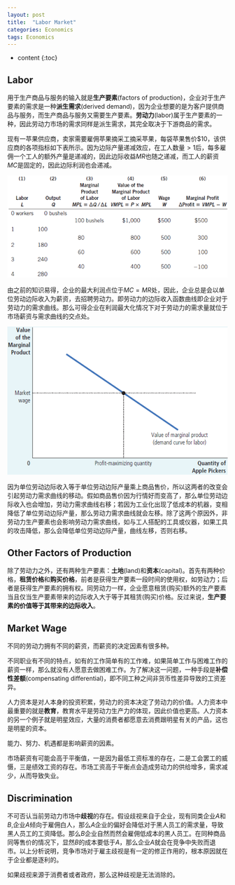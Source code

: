 ```yaml
---
layout: post
title:  "Labor Market"
categories: Economics
tags: Economics
---
```


* content
{:toc}

## Labor

用于生产商品与服务的输入就是**生产要素**(factors of production)，企业对于生产要素的需求是一种**派生需求**(derived demand)，因为企业想要的是为客户提供商品与服务，而生产商品与服务又需要生产要素。**劳动力**(labor)属于生产要素的一种，因此劳动力市场的需求同样是派生需求，其完全取决于下游商品的需求。

现有一苹果供应商，卖家需要雇佣苹果摘采工摘采苹果，每袋苹果售价$\$10$，该供应商的各项指标如下表所示。因为边际产量递减效应，在工人数量$>1$后，每多雇佣一个工人的额外产量是递减的，因此边际收益$MR$也随之递减，而工人的薪资$MC$是固定的，因此边际利润也会递减。

![](/img/2019-10-19_20-30-36.bmp)

由之前的知识易得，企业的最大利润点位于$MC=MR$处，因此，企业总是会以单位劳动边际收入为薪资，去招聘劳动力。即劳动力的边际收入函数曲线即企业对于劳动力的需求曲线。那么可得企业在利润最大化情况下对于劳动力的需求量就位于市场薪资与需求曲线的交点处。

![](/img/2019-10-19_20-41-30.bmp)

因为单位劳动边际收入等于单位劳动边际产量乘上商品售价，所以这两者的改变会引起劳动力需求曲线的移动。假如商品售价因为行情好而变高了，那么单位劳动边际收入也会增加，劳动力需求曲线右移；若因为工业化出现了低成本的机器，变相降低了单位劳动边际产量，那么劳动力需求曲线就会左移。除了这两个原因外，非劳动力生产要素也会影响劳动力需求曲线，如与工人搭配的工具或仪器，如果工具的攻击降低，那么会降低单位劳动边际产量，曲线左移，否则右移。

## Other Factors of Production

除了劳动力之外，还有两种生产要素：**土地**(land)和**资本**(capital)。首先有两种价格，**租赁价格**和**购买价格**，前者是获得生产要素一段时间的使用权，如劳动力；后者是获得生产要素的拥有权。同劳动力一样，企业愿意租赁(购买)额外的生产要素当且仅当生产要素带来的边际收入大于等于其租赁(购买)价格。反过来说，**生产要素的价值等于其带来的边际收入**。

## Market Wage

不同的劳动力拥有不同的薪资，而薪资的决定因素有很多种。

不同职业有不同的特点，如有的工作简单有的工作难，如果简单工作与困难工作的薪资一样，那么就没有人愿意去做困难工作。为了解决这一问题，一种手段是**补偿性差额**(compensating differential)，即不同工种之间非货币性差异导致的工资差异。

人力资本是对人本身的投资积累，劳动力的资本决定了劳动力的价值。人力资本中最重要的就是**教育**，教育水平是劳动力生产力的体现，因此价值也更高。人力资本的另一个例子就是明星效应，大量的消费者都愿意去消费跟明星有关的产品，这也是明星的资本。

能力、努力、机遇都是影响薪资的因素。

市场薪资有可能会高于平衡值，一是因为最低工资标准的存在，二是工会罢工的威慑，三是绩效工资的存在。市场工资高于平衡点会造成劳动力的供给增多，需求减少，从而导致失业。

## Discrimination

不可否认当前劳动力市场中**歧视**的存在。假设歧视来自于企业，现有同类企业$A$和$B$,企业$A$倾向于雇佣白人，那么$A$企业的偏好会降低对于黑人员工的需求量，导致黑人员工的工资降低。那么$B$企业自然而然会雇佣低成本的黑人员工。在同种商品同等售价的情况下，显然$B$的成本要低于$A$，那么企业$A$就会在竞争中失败而退市。以上分析说明，竞争市场对于雇主歧视是有一定的修正作用的，根本原因就在于企业都是逐利的。

如果歧视来源于消费者或者政府，那么这种歧视是无法消除的。
